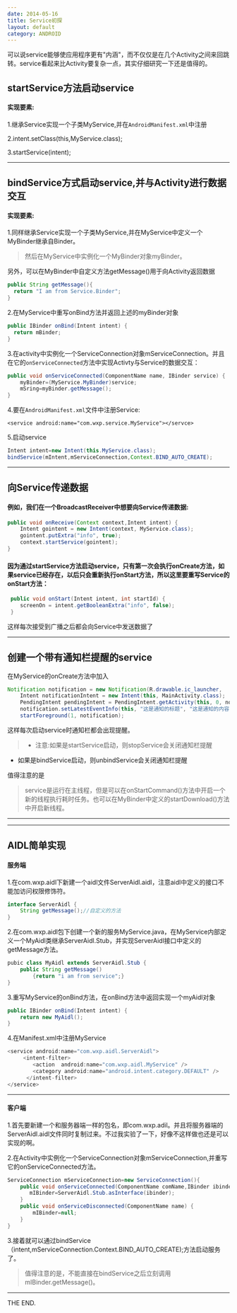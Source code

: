 ```yaml
---
date: 2014-05-16
title: Service初探
layout: default
category: ANDROID
---
```


可以说service能够使应用程序更有"内涵"，而不仅仅是在几个Activity之间来回跳转。service看起来比Activity要复杂一点，其实仔细研究一下还是值得的。

## startService方法启动service

#### 实现要素:

1.继承Service实现一个子类MyService,并在`AndroidManifest.xml`中注册

2.intent.setClass(this,MyService.class);

3.startService(intent);

<!--more-->

- - -

## bindService方式启动service,并与Activity进行数据交互

#### 实现要素:

1.同样继承Service实现一个子类MyService,并在MyService中定义一个MyBinder继承自Binder。
  >然后在MyService中实例化一个MyBinder对象myBinder。

另外，可以在MyBinder中自定义方法getMessage()用于向Activity返回数据
```java
public String getMessage(){
  return "I am from Service.Binder";
}
```

2.在MyService中重写onBind方法并返回上述的myBinder对象

```java
public IBinder onBind(Intent intent) {
  return mBinder;
}
```

3.在activity中实例化一个ServiceConnection对象mServiceConnection。并且在它的`onServiceConnected`方法中实现Activty与Service的数据交互：

```java
public void onServiceConnected(ComponentName name, IBinder service) {
    myBinder=(MyService.MyBinder)service;
    mSring=myBinder.getMessage();
}
```

4.要在`AndroidManifest.xml`文件中注册Service:

    <service android:name="com.wxp.service.MyService"></servce>

5.启动service

```java
Intent intent=new Intent(this.MyService.class);
bindService(mIntent,mServiceConnection,Context.BIND_AUTO_CREATE);
```

- - -

## 向Service传递数据

#### 例如，我们在一个BroadcastReceiver中想要向Service传递数据:

```java
public void onReceive(Context context,Intent intent) {
    Intent gointent = new Intent(context, MyService.class);
    gointent.putExtra("info", true);
    context.startService(gointent);
}
```

#### 因为通过startService方法启动service，只有第一次会执行onCreate方法，如果service已经存在，以后只会重新执行onStart方法，所以这里要重写Service的onStart方法：

```java
 public void onStart(Intent intent, int startId) {
    screenOn = intent.getBooleanExtra("info", false);
 }
```

这样每次接受到广播之后都会向Service中发送数据了

- - -

## 创建一个带有通知栏提醒的service

在MyService的onCreate方法中加入

```java
Notification notification = new Notification(R.drawable.ic_launcher,   "有通知到来", System.currentTimeMillis());
    Intent notificationIntent = new Intent(this, MainActivity.class);
    PendingIntent pendingIntent = PendingIntent.getActivity(this, 0, notificationIntent, 0);
    notification.setLatestEventInfo(this, "这是通知的标题", "这是通知的内容",pendingIntent);
    startForeground(1, notification);
```
这样每次启动service时通知栏都会出现提醒。

>- 注意:如果是startService启动，则stopService会关闭通知栏提醒
 - 如果是bindService启动，则unbindService会关闭通知栏提醒

值得注意的是
>service是运行在主线程，但是可以在onStartCommand()方法中开启一个新的线程执行耗时任务。也可以在MyBinder中定义的startDownload()方法中开启新线程。

- - -
- - -

## AIDL简单实现 ##

#### 服务端 ####

1.在com.wxp.aidl下新建一个aidl文件ServerAidl.aidl，注意aidl中定义的接口不能加访问权限修饰符。

```java
interface ServerAidl {
    String getMessage();//自定义的方法
}
```

2.在com.wxp.aidl包下创建一个新的服务MyService.java，在MyService内部定义一个MyAidl类继承ServerAidl.Stub，并实现ServerAidl接口中定义的getMessage方法。

```java
pubic class MyAidl extends ServerAidl.Stub {
    public String getMessage()
        {return "i am from service";}
}
```

3.重写MyService的onBind方法，在onBind方法中返回实现一个myAidl对象

```java
public IBinder onBind(Intent intent) {
    return new MyAidl();
}
```

4.在Manifest.xml中注册MyService

```java
<service android:name="com.wxp.aidl.ServerAidl">
     <intent-filter>
        <action  android:name="com.wxp.aidl.MyService" />
        <category android:name="android.intent.category.DEFAULT" />
      </intent-filter>
</service>
```

------------------------------------------------------------------------------------------------------------------------

#### 客户端 ####

1.首先要新建一个和服务器端一样的包名，即com.wxp.adil。并且将服务器端的ServerAidl.aidl文件同时复制过来。不过我实验了一下，好像不这样做也还是可以实现的啊。

2.在Activity中实例化一个ServiceConnection对象mServiceConnection,并重写它的onServiceConnected方法。

```java
ServiceConnection mServiceConnection=new ServiceConnection(){
    public void onServiceConnected(ComponentName comName,IBinder ibinder){
       mIBinder=ServerAidl.Stub.asInterface(ibinder);
    }
    public void onServiceDisconnected(ComponentName name) {
        mIBinder=null;
    }
}
```

3.接着就可以通过bindService（intent,mServiceConnection.Context.BIND_AUTO_CREATE);方法启动服务了。

>值得注意的是，不能直接在bindService之后立刻调用mIBinder.getMessage()。

- - -
THE END.
